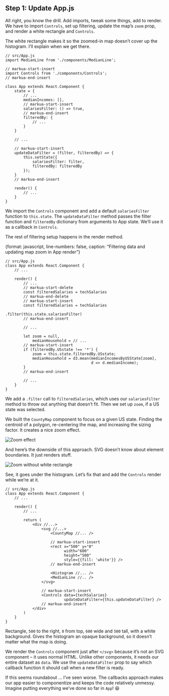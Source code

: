 
## Step 1: Update App.js

All right, you know the drill. Add imports, tweak some things, add to
render. We have to import `Controls`, set up filtering, update the map’s
`zoom` prop, and render a white rectangle and `Controls`.

The white rectangle makes it so the zoomed-in map doesn’t cover up the
histogram. I’ll explain when we get there.

    // src/App.js
    import MedianLine from './components/MedianLine';
    
    // markua-start-insert
    import Controls from './components/Controls';
    // markua-end-insert
    
    class App extends React.Component {
        state = {
            // ...
            medianIncomes: [],
            // markua-start-insert
            salariesFilter: () => true,
            // markua-end-insert
            filteredBy: {
                // ...
            }
        }
    
        // ...
    
        // markua-start-insert
        updateDataFilter = (filter, filteredBy) => {
            this.setState({
                salariesFilter: filter,
                filteredBy: filteredBy
            });
        }
        // markua-end-insert
    
        render() {
            // ...
        }
    }

We import the `Controls` component and add a default `salariesFilter`
function to `this.state`. The `updateDataFilter` method passes the
filter function and `filteredBy` dictionary from arguments to App state.
We’ll use it as a callback in `Controls`.

The rest of filtering setup happens in the render method.

{format: javascript, line-numbers: false, caption: “Filtering data and
updating map zoom in App render”}

    // src/App.js
    class App extends React.Component {
        // ...
    
        render() {
            // ...
            // markua-start-delete
            const filteredSalaries = techSalaries
            // markua-end-delete
            // markua-start-insert
            const filteredSalaries = techSalaries
                                         .filter(this.state.salariesFilter)
            // markua-end-insert
    
            // ...
    
            let zoom = null,
                medianHousehold = // ...
            // markua-start-insert
            if (filteredBy.USstate !== '*') {
                zoom = this.state.filteredBy.USstate;
                medianHousehold = d3.mean(medianIncomesByUSState[zoom],
                                          d => d.medianIncome);
            }
            // markua-end-insert
    
            // ...
        }
    }

We add a `.filter` call to `filteredSalaries`, which uses our
`salariesFilter` method to throw out anything that doesn’t fit. Then we
set up `zoom`, if a US state was selected.

We built the `CountyMap` component to focus on a given US state. Finding
the centroid of a polygon, re-centering the map, and increasing the
sizing factor. It creates a nice zoom effect.

![Zoom
effect](https://raw.githubusercontent.com/Swizec/react-d3js-es6-ebook/2018-version/manuscript/resources/images/es6v2/zoom-effect.png)

And here’s the downside of this approach. SVG doesn’t know about element
boundaries. It just renders stuff.

![Zoom without white
rectangle](https://raw.githubusercontent.com/Swizec/react-d3js-es6-ebook/2018-version/manuscript/resources/images/es6v2/zoom-without-rectangle.png)

See, it goes under the histogram. Let’s fix that and add the `Controls`
render while we’re at it.

    // src/App.js
    class App extends React.Component {
        // ...
    
        render() {
            // ...
    
            return (
                <div //...>
                    <svg //...>
                        <CountyMap //... />
    
                        // markua-start-insert
                        <rect x="500" y="0"
                              width="600"
                              height="500"
                              style={{fill: 'white'}} />
                        // markua-end-insert
    
                        <Histogram //... />
                        <MedianLine //.. />
                    </svg>
    
                    // markua-start-insert
                    <Controls data={techSalaries}
                              updateDataFilter={this.updateDataFilter} />
                    // markua-end-insert
                </div>
            )
        }
    }

Rectangle, `500` to the right, `0` from top, `600` wide and `500` tall,
with a white background. Gives the histogram an opaque background, so it
doesn’t matter what the map is doing.

We render the `Controls` component just after `</svg>` because it’s not
an SVG component – it uses normal HTML. Unlike other components, it
needs our entire dataset as `data`. We use the `updateDataFilter` prop
to say which callback function it should call when a new filter is
ready.

If this seems roundabout … I’ve seen worse. The callbacks approach makes
our app easier to componentize and keeps the code relatively unmessy.
Imagine putting everything we’ve done so far in `App`\! :laughing:
